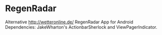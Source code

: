 RegenRadar
==========

Alternative http://wetteronline.de/ RegenRadar App for Android
Dependencies: JakeWharton's ActionbarSherlock and ViewPagerIndicator.